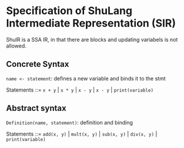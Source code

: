 # Specification of ShuLang Intermediate Representation (SIR)

ShuIR is a SSA IR, in that there are blocks and updating variabels is not allowed.


## Concrete Syntax

`name <- statement`: defines a new variable and binds it to the stmt

Statements ::= `x + y` | `x * y` | `x - y` | `x - y` | `print(variable)`

## Abstract syntax

`Definition(name, statement)`: definition and binding

Statements ::= `add(x, y)` | `mult(x, y)` | `sub(x, y)` | `div(x, y)` | `print(variable)`